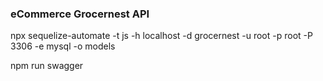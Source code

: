 ### eCommerce Grocernest API

<!-- Create Model command -->

npx sequelize-automate -t js -h localhost -d grocernest -u root -p root -P 3306 -e mysql -o models

<!-- Auto gen Swagger command -->

npm run swagger
